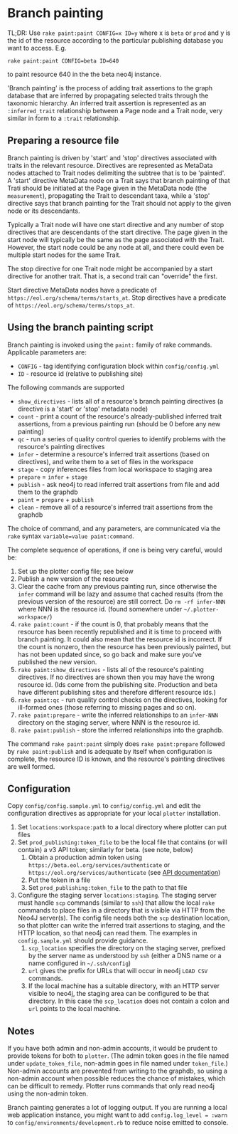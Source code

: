 # Branch painting

TL;DR: Use `rake paint:paint CONFIG=x ID=y` where x is `beta` or
`prod` and y is the id of the resource according to the particular publishing
database you want to access.  E.g.

    rake paint:paint CONFIG=beta ID=640

to paint resource 640 in the the beta neo4j instance.

'Branch painting' is the process of adding trait assertions to the
graph database that are inferred by propagating selected traits through the
taxonomic hierarchy.  An inferred trait assertion is represented as
an `:inferred_trait` relationship between a Page node and a Trait
node, very similar in form to a `:trait` relationship.

## Preparing a resource file

Branch painting is driven by 'start' and 'stop' directives associated
with traits in the relevant resource.  Directives are represented as
MetaData nodes attached to Trait nodes delimiting the subtree that is to be 'painted'.  A
'start' directive MetaData node on a Trait says that branch painting 
of that Trati should be initiated at the
Page given in the MetaData node (the `measurement`), propagating the Trait to
descendant taxa, while a 'stop' directive says that branch painting
for the Trait should not apply to the given node or its
descendants.

Typically a Trait node will have one start directive and any number of
stop directives that are descendants of the start directive.  The page
given in the start node will typically be the same as the page associated with
the Trait.  However, the start node could be any node at all, and
there could even be multiple start nodes for the same Trait.

The stop directive for one Trait node might be accompanied by a
start directive for another trait.  That is, a second trait
can "override" the first.

Start directive MetaData nodes have a predicate of
`https://eol.org/schema/terms/starts_at`.  Stop directives have a
predicate of 
`https://eol.org/schema/terms/stops_at`.

## Using the branch painting script

Branch painting is invoked using the `paint:` family of rake commands.
Applicable parameters are:

* `CONFIG`  - tag identifying configuration block within `config/config.yml`
* `ID`   - resource id (relative to publishing site)

The following commands are supported

* `show_directives` - lists all of a resource's branch painting directives
  (a directive is a 'start' or 'stop' metadata node)
* `count` - print a count of the resource's already-published inferred trait 
  assertions, from a previous painting run (should be 0 before any new painting)
* `qc` - run a series of quality control queries to identify problems
  with the resource's painting directives
* `infer` - determine a resource's inferred trait assertions (based on
  directives), and write them to a set of files in the workspace
* `stage` - copy inferences files from local workspace to staging area
* `prepare` = `infer` + `stage`
* `publish` - ask neo4j to read inferred trait assertions from file and
   add them to the graphdb
* `paint` = `prepare` + `publish`
* `clean` - remove all of a resource's inferred trait assertions from the graphdb

The choice of command, and any parameters, are communicated via
the `rake` syntax `variable=value paint:command`.

The complete sequence of operations, if one is being very careful, would be:

 1. Set up the plotter config file; see below
 2. Publish a new version of the resource
 3. Clear the cache from any previous painting run,
    since otherwise the `infer` command will be lazy and assume that
    cached results (from the previous version of the resource) are still
    correct.  Do `rm -rf infer-NNN` where NNN is the resource id.
    (found somewhere under `~/.plotter-workspace/`)
 4. `rake paint:count` - if the count is 0, that probably means
    that the resource has been recently republished and it is time to
    proceed with branch painting.  It could also mean that the
    resource id is incorrect.  If the count is nonzero, then the resource has
    been previously painted, but has not been updated since, so go
    back and make sure you've published the new version.
 4. `rake paint:show_directives` - lists all of the resource's painting directives.
    If no directives are shown then you may have the wrong resource id.
    (Ids come from the publishing site.  Production and beta have different 
    publishing sites and therefore different resource ids.)
 5. `rake paint:qc` - run quality control checks on the directives, looking for ill-formed
    ones (those referring to missing pages and so on).
 6. `rake paint:prepare` - write the inferred relationships to an `infer-NNN`
    directory on the staging server, where NNN is the resource id.
 7. `rake paint:publish` - store the inferred relationships into the graphdb.

The command `rake paint:paint` simply does `rake paint:prepare`
followed by `rake paint:publish` and is adequate by itself when
configuration is complete, the resource ID is known, and the
resource's painting directives are well formed.

## Configuration

Copy `config/config.sample.yml` to `config/config.yml` and edit the
configuration directives as appropriate for your local `plotter`
installation.

 1. Set `locations:workspace:path` to a local directory where plotter can put files
 1. Set `prod_publishing:token_file` to be the local file that contains (or will contain)
    a v3 API token; similarly for beta.  (see note, below)
     1. Obtain a production admin token using 
        `https://beta.eol.org/services/authenticate` or
        `https://eol.org/services/authenticate`
        (see [API documentation](https://github.com/EOL/eol_website/blob/master/doc/api.md))
     1. Put the token in a file
     1. Set `prod_publishing:token_file` to the path to that file
 1. Configure the staging server `locations:staging`.  The staging server must handle `scp`
        commands (similar to `ssh`) that allow the local `rake` commands to place files in 
        a directory that is visible via HTTP from the Neo4J server(s).
        The config file needs both the `scp` destination location, so that plotter can write the inferred trait assertions to staging, and
        the HTTP location, so that neo4j can read them.  The examples in `config.sample.yml` should provide guidance.
     1. `scp_location` specifies the directory on the staging server, prefixed by the
        server name as understood by `ssh` (either a DNS name or a name configured in
        `~/.ssh/config`)
     1. `url` gives the prefix for URLs that will occur in neo4j `LOAD CSV` commands.
     1. If the local machine has a suitable directory, with an HTTP server visible to neo4j,
        the staging area can be configured to be that directory.  In this case the 
        `scp_location` does not contain a colon and `url` points to the local machine.


## Notes

If you have both admin and non-admin accounts, it would be prudent to
provide tokens for both to `plotter`.  (The admin token goes in the
file named under `update_token_file`, non-admin goes in file named
under `token_file`.)  Non-admin accounts are prevented from writing to
the graphdb, so using a non-admin account when possible reduces the
chance of mistakes, which can be difficult to remedy.  Plotter runs
commands that only read neo4j using the non-admin token.

Branch painting generates a lot of logging output.  If you are running a
local web application instance, you might want to add `config.log_level = :warn` to
`config/environments/development.rb` to reduce noise emitted to
console.
